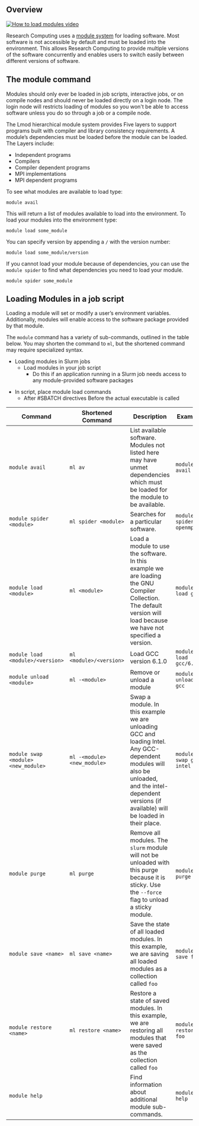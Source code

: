 ## Overview

[![How to load modules video](https://img.youtube.com/vi/csgl4czhD_k/0.jpg)](https://youtu.be/csgl4czhD_k)

Research Computing uses a [module system](##Using-Modules-on-RC-Systems) for loading software. Most software is not accessible by default and must be loaded into the environment. This allows Research Computing to provide multiple versions of the software concurrently and enables users to switch easily between different versions of software.  

## The module command

Modules should only ever be loaded in job scripts, interactive jobs, or on compile nodes and should never be loaded directly on a login node. The login node will restricts loading of modules so you won't be able to access software unless you do so through a job or a compile node.

The Lmod hierarchical module system provides Five layers to support programs built with compiler and library consistency requirements. A module’s dependencies must be loaded before the module can be loaded.
The Layers include:
+ Independent programs
+ Compilers
+ Compiler dependent programs
+ MPI implementations
+ MPI dependent programs 

To see what modules are available to load type:
```
module avail
```
This will return a list of modules available to load into the environment.
To load your modules into the environment type:
```
module load some_module
```
You can specify version by appending a `/` with the version number:
```
module load some_module/version
```
If you cannot load your module because of dependencies, you can use the `module spider` to find what dependencies you need to load your module.
```
module spider some_module
```

## Loading Modules in a job script

Loading a module will set or modify a user’s environment variables. Additionally, modules will enable access to the software package provided by that module.

The `module` command has a variety of sub-commands, outlined in the table below. You may shorten the command to `ml`, but the shortened command may require specialized syntax.
- Loading modules in Slurm jobs
    + Load modules in your job script
         * Do this if an application running in a Slurm job needs access to any module-provided software packages
+ In script, place module load commands
    * After #SBATCH directives
      Before the actual executable is called

Command                 | Shortened Command            | Description  | Example |
----------------------- | ---------------------------- | ------------ | --------|
`module avail`          | `ml av`                      | List available software. Modules not listed here may have unmet dependencies which must be loaded for the module to be available. | `module avail`
`module spider <module>`| `ml spider <module>`         | Searches for a particular software. | `module spider openmpi`
`module load <module>`  | `ml <module>`                | Load a module to use the software. In this example we are loading the GNU Compiler Collection. The default version will load because we have not specified a version. | `module load gcc`
`module load <module>/<version>` | `ml <module>/<version>`      | Load GCC version 6.1.0 | `module load gcc/6.1.0`
`module unload <module>`     | `ml -<module>`               | Remove or unload a module | `module unload gcc`
`module swap <module> <new_module>` | `ml -<module> <new_module>`  | Swap a module. In this example we are unloading GCC and loading Intel. Any GCC-dependent modules will also be unloaded, and the intel-dependent versions (if available) will be loaded in their place. | `module swap gcc intel`
`module purge`          | `ml purge`                   | Remove all modules. The `slurm` module will not be unloaded with this purge because it is sticky. Use the `--force` flag to unload a sticky module. | `module purge`
`module save <name>`       | `ml save <name>`            | Save the state of all loaded modules. In this example, we are saving all loaded modules as a collection called `foo` | `module save foo`
`module restore <name>`    | `ml restore <name>`  | Restore a state of saved modules. In this example, we are restoring all modules that were saved as the collection called `foo` | `module restore foo`
`module help`           |                   | Find information about additional module sub-commands. | `module help`
